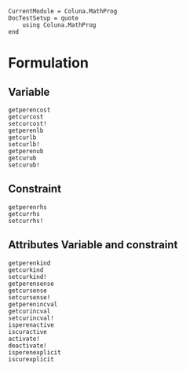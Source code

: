 ```@meta
CurrentModule = Coluna.MathProg
DocTestSetup = quote
    using Coluna.MathProg
end
```

# Formulation

## Variable

```@docs
getperencost
getcurcost
setcurcost!
getperenlb
getcurlb
setcurlb!
getperenub
getcurub
setcurub!
```

## Constraint

```@docs
getperenrhs
getcurrhs
setcurrhs!
```

## Attributes Variable and constraint

```@docs
getperenkind
getcurkind
setcurkind!
getperensense
getcursense
setcursense!
getperenincval
getcurincval
setcurincval!
isperenactive
iscuractive
activate!
deactivate!
isperenexplicit
iscurexplicit
```

